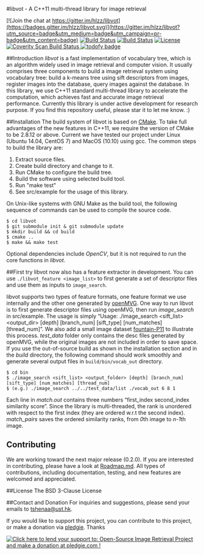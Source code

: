 #libvot - A C++11 multi-thread library for image retrieval

[![Join the chat at https://gitter.im/hlzz/libvot](https://badges.gitter.im/hlzz/libvot.svg)](https://gitter.im/hlzz/libvot?utm_source=badge&utm_medium=badge&utm_campaign=pr-badge&utm_content=badge)
[![Build Status](https://travis-ci.org/hlzz/libvot.svg?branch=master)](https://travis-ci.org/hlzz/libvot) 
[![Build Status](https://travis-ci.org/hlzz/libvot.svg?branch=feature)](https://travis-ci.org/hlzz/libvot) 
[![License](https://img.shields.io/badge/license-BSD-blue.svg)](LICENSE)
<a href="https://scan.coverity.com/projects/hlzz-libvot">
  <img alt="Coverity Scan Build Status"
       src="https://scan.coverity.com/projects/8983/badge.svg"/>
</a>
[![todofy badge](https://todofy.org/b/hlzz/libvot/master)](https://todofy.org/r/hlzz/libvot/master)

##Introduction
*libvot* is a fast implementation of vocabulary tree, which is an algorithm widely used in image retrieval and computer vision. It usually comprises three components to build a image retrieval system using vocabulary tree: build a k-means tree using sift descriptors from images, register images into the database, query images against the database. In this library, we use C++11 standard multi-thread library to accelerate the computation, which achieves fast and accurate image retrieval performance. Currently this library is under active development for research purpose. If you find this repository useful, please star it to let me know. :)

##Installation
The build system of libvot is based on [CMake](http://cmake.org). To take full advantages of the new features in C++11, we require the version of CMake to be 2.8.12 or above. Current we have tested our project under Linux (Ubuntu 14.04, CentOS 7) and MacOS (10.10) using gcc. The common steps to build the library are:

1. Extract source files.
2. Create build directory and change to it.
3. Run CMake to configure the build tree.
4. Build the software using selected build tool.
5. Run "make test"
6. See src/example for the usage of this library.

On Unix-like systems with GNU Make as the build tool, the following sequence of commands can be used to compile the source code.

    $ cd libvot
    $ git submodule init & git submodule update  
    $ mkdir build && cd build
    $ cmake ..
    $ make && make test

Optional dependencies include *OpenCV*, but it is not required to run the core functions in *libvot*.

##First try
libvot now also has a feature extractor in development. You can use `./libvot_feature <image_list>` to first generate a set of descriptor files and use them as inputs to `image_search`.

libvot supports two types of feature formats, one feature format we use internally and the other one generated by [openMVG](https://github.com/openMVG/openMVG/). 
One way to run libvot is to first generate descriptor files using openMVG, then run *image_search* in src/example. 
The usage is simply “Usage: ./image_search <sift_list> <output_dir> [depth] [branch_num] [sift_type] [num_matches] [thread_num]”. 
We also add a small image dataset [fountain-P11](http://cvlabwww.epfl.ch/data/multiview/denseMVS.html) to illustrate this process. 
*test_data* folder only contains the desc files generated by openMVG, while the original images are not included in order to save space. 
If you use the out-of-source build as shown in the installation section and in the *build* directory, 
the following command should work smoothly and generate several output files in `build/bin/vocab_out` directory.

    $ cd bin
    $ ./image_search <sift_list> <output_folder> [depth] [branch_num] [sift_type] [num_matches] [thread_num]  
    $ (e.g.) ./image_search ../../test_data/list ./vocab_out 6 8 1

Each line in *match.out* contains three numbers “first_index second_index similarity score”. 
Since the library is multi-threaded, the rank is unordered with respect to the first index (they are ordered w.r.t the second index). 
*match_pairs* saves the ordered similarity ranks, from *0*th image to *n-1*th image.  

## Contributing
We are working toward the next major release (0.2.0). 
If you are interested in contributing, please have a look at [Roadmap.md](Roadmap.md). 
All types of contributions, including documentation, testing, and new features are welcomed and appreciated.

##License
The BSD 3-Clause License

##Contact and Donation
For inquiries and suggestions, please send your emails to <tshenaa@ust.hk>.

If you would like to support this project, you can contribute to this project, or make a donation via [pledgie](https://pledgie.com/campaigns/30901). Thanks

<a href='https://pledgie.com/campaigns/30901'><img alt='Click here to lend your support to: Open-Source Image Retrieval Project and make a donation at pledgie.com !' src='https://pledgie.com/campaigns/30901.png?skin_name=chrome' border='0' ></a>

